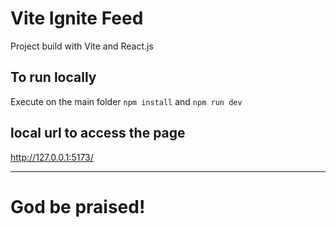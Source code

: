 # Vite Ignite Feed

Project build with Vite and React.js

## To run locally

Execute on the main folder ```npm install``` and ```npm run dev```

## local url to access the page

http://127.0.0.1:5173/

---

# God be praised!
